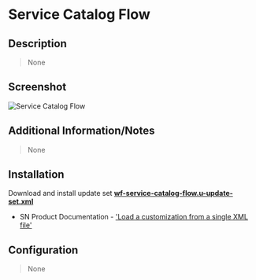 # Service Catalog Flow

## Description

> None

## Screenshot

![Service Catalog Flow](https://raw.githubusercontent.com/platform-experience/workflow-library/master/src/wf-service-catalog-flow/images/wf-service-catalog-flow.png)

## Additional Information/Notes

> None

## Installation

Download and install update set **[wf-service-catalog-flow.u-update-set.xml](https://github.com/platform-experience/workflow-library/blob/master/src/wf-service-catalog-flow/wf-service-catalog-flow.u-update-set.xml)**

* SN Product Documentation - ['Load a customization from a single XML file'](https://docs.servicenow.com/bundle/kingston-application-development/page/build/system-update-sets/task/t_SaveAnUpdateSetAsAnXMLFile.html)

## Configuration

> None
